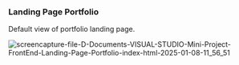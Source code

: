 ### Landing Page Portfolio
Default view of portfolio landing page.

![screencapture-file-D-Documents-VISUAL-STUDIO-Mini-Project-FrontEnd-Landing-Page-Portfolio-index-html-2025-01-08-11_56_51](https://github.com/user-attachments/assets/8a4a1e2d-3410-46e3-a820-59fe0adc47a7)

